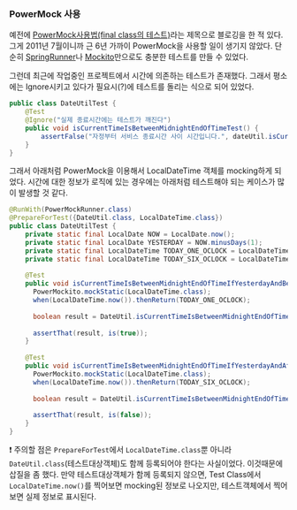 ### PowerMock 사용

예전에 [PowerMock사용법(final class의 테스트)](http://freeism.co.kr/tc/693?category=3)라는 제목으로 블로깅을 한 적 있다. 그게 2011년 7월이니까 근 6년 가까이 PowerMock을 사용할 일이 생기지 않았다. 단순히 [SpringRunner](http://docs.spring.io/spring/docs/current/javadoc-api/org/springframework/test/context/junit4/SpringRunner.html)나 [Mockito](http://site.mockito.org/)만으로도 충분한 테스트를 만들 수 있었다.

그런데 최근에 작업중인 프로젝트에서 시간에 의존하는 테스트가 존재했다. 그래서 평소에는 Ignore시키고 있다가 필요시(?)에 테스트를 돌리는 식으로 되어 있었다.
```java
public class DateUtilTest {
    @Test
    @Ignore("실제 종료시간에는 테스트가 깨진다")
    public void isCurrentTimeIsBetweenMidnightEndOfTimeTest() {
        assertFalse("자정부터 서비스 종료시간 사이 시간입니다.", dateUtil.isCurrentTimeIsBetweenMidnightEndOfTime());
    }
}
```

그래서 아래처럼 PowerMock을 이용해서 LocalDateTime 객체를 mocking하게 되었다. 시간에 대한 정보가 로직에 있는 경우에는 아래처럼 테스트해야 되는 케이스가 많이 발생할 것 같다.
```java
@RunWith(PowerMockRunner.class)
@PrepareForTest({DateUtil.class, LocalDateTime.class})
public class DateUtilTest {
    private static final LocalDate NOW = LocalDate.now();
    private static final LocalDate YESTERDAY = NOW.minusDays(1);
    private static final LocalDateTime TODAY_ONE_OCLOCK = LocalDateTime.of(NOW, LocalTime.of(1, 0, 0));
    private static final LocalDateTime TODAY_SIX_OCLOCK = LocalDateTime.of(NOW, LocalTime.of(6, 0, 0));
  
    @Test
    public void isCurrentTimeIsBetweenMidnightEndOfTimeIfYesterdayAndBeforeEndTime() {
      PowerMockito.mockStatic(LocalDateTime.class);
      when(LocalDateTime.now()).thenReturn(TODAY_ONE_OCLOCK);
  
      boolean result = DateUtil.isCurrentTimeIsBetweenMidnightEndOfTime(YESTERDAY);
  
      assertThat(result, is(true));
    }
  
    @Test
    public void isCurrentTimeIsBetweenMidnightEndOfTimeIfYesterdayAndAfterEndTime() {
      PowerMockito.mockStatic(LocalDateTime.class);
      when(LocalDateTime.now()).thenReturn(TODAY_SIX_OCLOCK);
  
      boolean result = DateUtil.isCurrentTimeIsBetweenMidnightEndOfTime(YESTERDAY);
  
      assertThat(result, is(false));
    }
}
```

:exclamation: 주의할 점은 `PrepareForTest`에서 `LocalDateTime.class`뿐 아니라 `DateUtil.class`(테스트대상객체)도 함께 등록되어야 한다는 사실이었다. 이것때문에 삽질을 좀 했다. 만약 테스트대상객체가 함께 등록되지 않으면, Test Class에서 `LocalDateTime.now()`를 찍어보면 mocking된 정보로 나오지만, 테스트객체에서 찍어보면 실제 정보로 표시된다.
